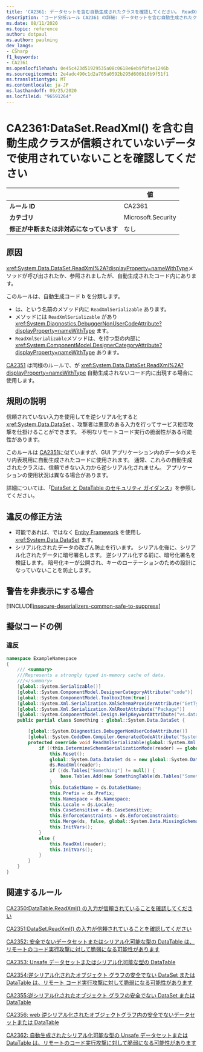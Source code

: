 ```yaml
---
title: 'CA2361: データセットを含む自動生成されたクラスを確認してください。 ReadXml () は、信頼されていないデータでは使用されません (コード分析)'
description: 'コード分析ルール CA2361 の詳細: データセットを含む自動生成されたクラスを確認します。 ReadXml () は、信頼されていないデータでは使用されません'
ms.date: 08/11/2020
ms.topic: reference
author: dotpaul
ms.author: paulming
dev_langs:
- CSharp
f1_keywords:
- CA2361
ms.openlocfilehash: 0e45c423d51929535a08c0618e6eb9f8fae1246b
ms.sourcegitcommit: 2e4adc490c1d2a705a0592b295d606b10b9f51f1
ms.translationtype: MT
ms.contentlocale: ja-JP
ms.lasthandoff: 09/25/2020
ms.locfileid: "96591264"
---
```

# <a name="ca2361-ensure-autogenerated-class-containing-datasetreadxml-is-not-used-with-untrusted-data"></a>CA2361:DataSet.ReadXml() を含む自動生成クラスが信頼されていないデータで使用されていないことを確認してください

| | 値 |
|-|-|
| **ルール ID** |CA2361|
| **カテゴリ** |Microsoft.Security|
| **修正が中断または非対応になっています** |なし|

## <a name="cause"></a>原因

<xref:System.Data.DataSet.ReadXml%2A?displayProperty=nameWithType>メソッドが呼び出されたか、参照されましたが、自動生成されたコード内にあります。

このルールは、自動生成コード b を分類します。

- は、という名前のメソッド内に `ReadXmlSerializable` あります。
- メソッドには `ReadXmlSerializable` があり <xref:System.Diagnostics.DebuggerNonUserCodeAttribute?displayProperty=nameWithType> ます。
- `ReadXmlSerializable`メソッドは、を持つ型の内部に <xref:System.ComponentModel.DesignerCategoryAttribute?displayProperty=nameWithType> あります。

[CA2351](ca2351.md) は同様のルールで、が <xref:System.Data.DataSet.ReadXml%2A?displayProperty=nameWithType> 自動生成されないコード内に出現する場合に使用します。

## <a name="rule-description"></a>規則の説明

信頼されていない入力を使用してを逆シリアル化すると <xref:System.Data.DataSet> 、攻撃者は悪意のある入力を行ってサービス拒否攻撃を仕掛けることができます。 不明なリモートコード実行の脆弱性がある可能性があります。

このルールは [CA2351](ca2351.md)に似ていますが、GUI アプリケーション内のデータのメモリ内表現用に自動生成されたコードに使用されます。 通常、これらの自動生成されたクラスは、信頼できない入力から逆シリアル化されません。 アプリケーションの使用状況は異なる場合があります。

詳細については、「[DataSet と DataTable のセキュリティ ガイダンス](https://go.microsoft.com/fwlink/?linkid=2132227)」を参照してください。

## <a name="how-to-fix-violations"></a>違反の修正方法

- 可能であれば、ではなく [Entity Framework](/ef/) を使用し <xref:System.Data.DataSet> ます。
- シリアル化されたデータの改ざん防止を行います。 シリアル化後に、シリアル化されたデータに暗号署名します。 逆シリアル化する前に、暗号化署名を検証します。 暗号化キーが公開され、キーのローテーションのための設計になっていないことを防止します。

## <a name="when-to-suppress-warnings"></a>警告を非表示にする場合

[!INCLUDE[insecure-deserializers-common-safe-to-suppress](~/includes/code-analysis/insecure-deserializers-common-safe-to-suppress.md)]

## <a name="pseudo-code-examples"></a>擬似コードの例

### <a name="violation"></a>違反

```csharp
namespace ExampleNamespace
{
    /// <summary>
    ///Represents a strongly typed in-memory cache of data.
    ///</summary>
    [global::System.Serializable()]
    [global::System.ComponentModel.DesignerCategoryAttribute("code")]
    [global::System.ComponentModel.ToolboxItem(true)]
    [global::System.Xml.Serialization.XmlSchemaProviderAttribute("GetTypedDataSetSchema")]
    [global::System.Xml.Serialization.XmlRootAttribute("Package")]
    [global::System.ComponentModel.Design.HelpKeywordAttribute("vs.data.DataSet")]
    public partial class Something : global::System.Data.DataSet {

        [global::System.Diagnostics.DebuggerNonUserCodeAttribute()]
        [global::System.CodeDom.Compiler.GeneratedCodeAttribute("System.Data.Design.TypedDataSetGenerator", "4.0.0.0")]
        protected override void ReadXmlSerializable(global::System.Xml.XmlReader reader) {
            if ((this.DetermineSchemaSerializationMode(reader) == global::System.Data.SchemaSerializationMode.IncludeSchema)) {
                this.Reset();
                global::System.Data.DataSet ds = new global::System.Data.DataSet();
                ds.ReadXml(reader);
                if ((ds.Tables["Something"] != null)) {
                    base.Tables.Add(new SomethingTable(ds.Tables["Something"]));
                }
                this.DataSetName = ds.DataSetName;
                this.Prefix = ds.Prefix;
                this.Namespace = ds.Namespace;
                this.Locale = ds.Locale;
                this.CaseSensitive = ds.CaseSensitive;
                this.EnforceConstraints = ds.EnforceConstraints;
                this.Merge(ds, false, global::System.Data.MissingSchemaAction.Add);
                this.InitVars();
            }
            else {
                this.ReadXml(reader);
                this.InitVars();
            }
        }
    }
}
```

## <a name="related-rules"></a>関連するルール

[CA2350:DataTable.ReadXml() の入力が信頼されていることを確認してください](ca2350.md)

[CA2351:DataSet.ReadXml() の入力が信頼されていることを確認してください](ca2351.md)

[CA2352: 安全でないデータセットまたはシリアル化可能な型の DataTable は、リモートのコード実行攻撃に対して脆弱になる可能性があります](ca2352.md)

[CA2353: Unsafe データセットまたはシリアル化可能な型の DataTable](ca2353.md)

[CA2354:逆シリアル化されたオブジェクト グラフの安全でない DataSet または DataTable は、リモート コード実行攻撃に対して脆弱になる可能性があります](ca2354.md)

[CA2355:逆シリアル化されたオブジェクト グラフの安全でない DataSet または DataTable](ca2355.md)

[CA2356: web 逆シリアル化されたオブジェクトグラフ内の安全でないデータセットまたは DataTable](ca2356.md)

[CA2362: 自動生成されたシリアル化可能な型の Unsafe データセットまたは DataTable は、リモートのコード実行攻撃に対して脆弱になる可能性があります](ca2362.md)
